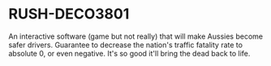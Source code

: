 # RUSH-DECO3801
An interactive software (game but not really) that will make Aussies become safer drivers. Guarantee to decrease the nation's traffic fatality rate to absolute 0, or even negative. It's so good it'll bring the dead back to life.
